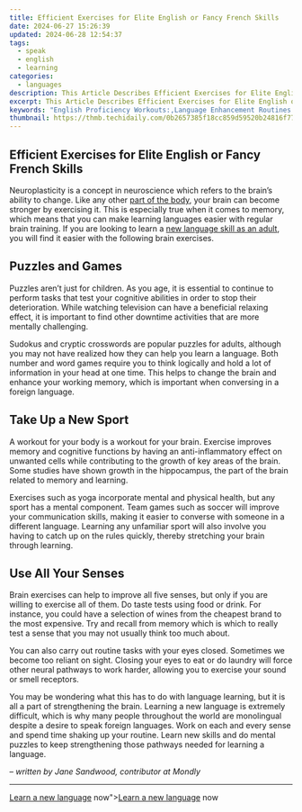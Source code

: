 ```yaml
---
title: Efficient Exercises for Elite English or Fancy French Skills
date: 2024-06-27 15:26:39
updated: 2024-06-28 12:54:37
tags:
  - speak
  - english
  - learning
categories:
  - languages
description: This Article Describes Efficient Exercises for Elite English or Fancy French Skills
excerpt: This Article Describes Efficient Exercises for Elite English or Fancy French Skills
keywords: "English Proficiency Workouts:,Language Enhancement Routines:,Speedy Language Mastery Exercises:,Advanced Grammar Workouts for English/French:,Flash Language Drills (English/French):,Elite French / English Communication Drills:,Trade Routes and Cultural Exchange (E.g., Silk Road),Colonial Period's Impact on Local Art Forms,Industrial Revolution and Urbanization,Influence of Immigration on National Identities,Henri Matisse,Frida Kahlo,The Harlem Renaissance in America (E.g., Aaron Douglas's Work),Negritude Movement in Francophone Africa (E.g., Sene David Ouéfa's Artworks),Fusion of Abstract Expressionism with Indigenous Symbolism (Case Study,Integration of Eastern Calligraphy Into Western Painting Techniques (Hypothetical Case Study,Storytelling Through Ethnic Mosaics and Textures (Hypothetical Case Study,The Influence of African Art on Picasso's Early Works,Analysis of Les Demoiselles D'Avignon as a Multicultural Manifesto (Hypothetical Case Study,The Integration of Eastern Aesthetics in Jackson Pollock's Drip Techniques,Examining The Fluid Dynamics Series by Fictional Artist Rajiv Chaudhary, Illustrating the Interplay Between American Abstract Expressionism and South Asian Patterns,Digital Platforms as Catalysts for Multicultural Collaborations,The Rise of Mixed-Media Installations Showcasing Cultural Diversity (Hypothetical Case Study,Addressing the Representation Gap in Major Art Institutions,Exploring New Frontiers"
thumbnail: https://thmb.techidaily.com/0b2657385f18cc859d59520b24816f771e8e749f151532892ba053a97dc454cb.jpg
---
```


## Efficient Exercises for Elite English or Fancy French Skills

Neuroplasticity is a concept in neuroscience which refers to the brain’s ability to change. Like any other [part of the body](https://shop.mondly.com/affiliate.php?ACCOUNT=ATISTUDI&AFFILIATE=108875&PATH=https://www.mondly.com?AFFILIATE=108875), your brain can become stronger by exercising it. This is especially true when it comes to memory, which means that you can make learning languages easier with regular brain training. If you are looking to learn a [new language skill as an adult](https://shop.mondly.com/affiliate.php?ACCOUNT=ATISTUDI&AFFILIATE=108875&PATH=https://www.mondly.com?AFFILIATE=108875), you will find it easier with the following brain exercises.

## Puzzles and Games

Puzzles aren’t just for children. As you age, it is essential to continue to perform tasks that test your cognitive abilities in order to stop their deterioration. While watching television can have a beneficial relaxing effect, it is important to find other downtime activities that are more mentally challenging.

Sudokus and cryptic crosswords are popular puzzles for adults, although you may not have realized how they can help you learn a language. Both number and word games require you to think logically and hold a lot of information in your head at one time. This helps to change the brain and enhance your working memory, which is important when conversing in a foreign language.

## Take Up a New Sport

A workout for your body is a workout for your brain. Exercise improves memory and cognitive functions by having an anti-inflammatory effect on unwanted cells while contributing to the growth of key areas of the brain. Some studies have shown growth in the hippocampus, the part of the brain related to memory and learning.

Exercises such as yoga incorporate mental and physical health, but any sport has a mental component. Team games such as soccer will improve your communication skills, making it easier to converse with someone in a different language. Learning any unfamiliar sport will also involve you having to catch up on the rules quickly, thereby stretching your brain through learning.

## Use All Your Senses

Brain exercises can help to improve all five senses, but only if you are willing to exercise all of them. Do taste tests using food or drink. For instance, you could have a selection of wines from the cheapest brand to the most expensive. Try and recall from memory which is which to really test a sense that you may not usually think too much about.

You can also carry out routine tasks with your eyes closed. Sometimes we become too reliant on sight. Closing your eyes to eat or do laundry will force other neural pathways to work harder, allowing you to exercise your sound or smell receptors.

You may be wondering what this has to do with language learning, but it is all a part of strengthening the brain. Learning a new language is extremely difficult, which is why many people throughout the world are monolingual despite a desire to speak foreign languages. Work on each and every sense and spend time shaking up your routine. Learn new skills and do mental puzzles to keep strengthening those pathways needed for learning a language.

_– written by Jane Sandwood, contributor at Mondly_

---

[Learn a new language](https://adjt.mondly.com/5ixfg4k?campaign=blog-post-id-838&fallback=https%3A%2F%2Fapp.mondly.com%3Futm%5Fmedium%3Dblog%5Fblog-post-id-838%26utm%5Fsource%3Dblog-post-id-838&redirect%5Fmacos=https%3A%2F%2Fapp.mondly.com%3Futm%5Fmedium%3Dblog%5Fblog-post-id-838%26utm%5Fsource%3Dblog-post-id-838&redirect%5Fandroid=https%3A%2F%2Fplay.google.com%2Fstore%2Fapps%2Fdetails%3Fid%3Dcom.atistudios.mondly.languages%3Futm%5Fmedium%3Dblog%5Fblog-post-id-838%26utm%5Fsource%3Dblog-post-id-838&redirect%5Fios=https%3A%2F%2Fapps.apple.com%2Fapp%2Fapple-store%2Fid987873536%3Fpt%3D78954800%26ct%3Dblog-post-id-838%26mt%3D8 "<a class=") now">[Learn a new language](https://shop.mondly.com/affiliate.php?ACCOUNT=ATISTUDI&AFFILIATE=108875&PATH=https://www.mondly.com?AFFILIATE=108875) now

<ins class="adsbygoogle"
     style="display:block"
     data-ad-format="autorelaxed"
     data-ad-client="ca-pub-7571918770474297"
     data-ad-slot="1223367746"></ins>



<ins class="adsbygoogle"
     style="display:block"
     data-ad-client="ca-pub-7571918770474297"
     data-ad-slot="8358498916"
     data-ad-format="auto"
     data-full-width-responsive="true"></ins>
